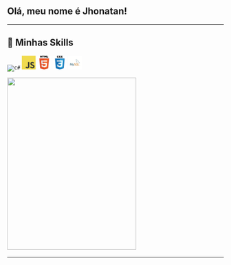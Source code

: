 ##  Olá, meu nome é Jhonatan!

---

## 🚀 Minhas Skills

<code><img height="32" src="https://github.com/dotnet/vscode-csharp/blob/main/images/csharpIcon.png" alt="c#"/></code>
<code><img height="32" src="https://raw.githubusercontent.com/github/explore/80688e429a7d4ef2fca1e82350fe8e3517d3494d/topics/javascript/javascript.png" alt="Javascript"/></code>
<code><img height="32" src="https://raw.githubusercontent.com/github/explore/80688e429a7d4ef2fca1e82350fe8e3517d3494d/topics/html/html.png" alt="HTML5"/></code>
<code><img height="32" src="https://raw.githubusercontent.com/github/explore/80688e429a7d4ef2fca1e82350fe8e3517d3494d/topics/css/css.png" alt="CSS"/></code>
<code><img height="32" src="https://raw.githubusercontent.com/github/explore/80688e429a7d4ef2fca1e82350fe8e3517d3494d/topics/mysql/mysql.png" alt="MySQL"/></code>


<img src="https://i.pinimg.com/736x/f5/d8/1d/f5d81d78c378a4dbca50660fdfea1968.jpg" width="300" height="400">







---

